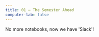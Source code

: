 ```yaml
---
title: 01 — The Semester Ahead
computer-lab: false
---
```


No more notebooks, now we have 'Slack'!


